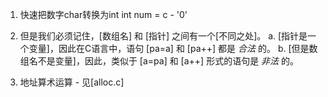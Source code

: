 1. 快速把数字char转换为int
   int num = c - '0'

2. 但是我们必须记住，[数组名] 和 [指针] 之间有一个[不同之处]。
   a. [指针是一个变量]，因此在C语言中，语句 [pa=a] 和 [pa++] 都是 *合法* 的。
   b. [但是数组名不是变量]，因此，类似于 [a=pa] 和 [a++] 形式的语句是 *非法* 的。

3. 地址算术运算 - 见[alloc.c]